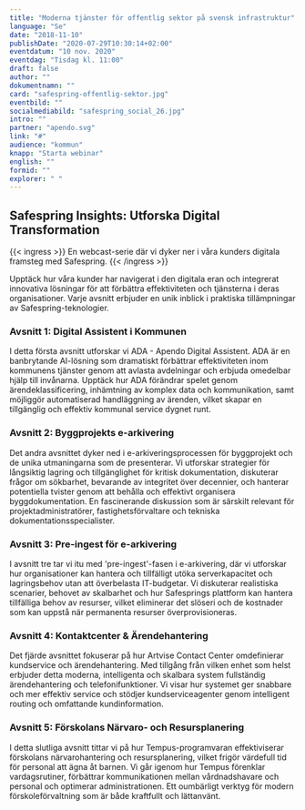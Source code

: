```yaml
---
title: "Moderna tjänster för offentlig sektor på svensk infrastruktur"
language: "Se"
date: "2018-11-10"
publishDate: "2020-07-29T10:30:14+02:00"
eventdatum: "10 nov. 2020"
eventdag: "Tisdag kl. 11:00"
draft: false
author: ""
dokumentnamn: ""
card: "safespring-offentlig-sektor.jpg"
eventbild: ""
socialmediabild: "safespring_social_26.jpg"
intro: ""
partner: "apendo.svg"
link: "#"
audience: "kommun"
knapp: "Starta webinar"
english: ""
formid: ""
explorer: " "
---
```


## Safespring Insights: Utforska Digital Transformation

{{< ingress >}}
En webcast-serie där vi dyker ner i våra kunders digitala framsteg med Safespring.
{{< /ingress >}}

Upptäck hur våra kunder har navigerat i den digitala eran och integrerat innovativa lösningar för att förbättra effektiviteten och tjänsterna i deras organisationer. Varje avsnitt erbjuder en unik inblick i praktiska tillämpningar av Safespring-teknologier.

### Avsnitt 1: Digital Assistent i Kommunen

I detta första avsnitt utforskar vi ADA - Apendo Digital Assistent. ADA är en banbrytande AI-lösning som dramatiskt förbättrar effektiviteten inom kommunens tjänster genom att avlasta avdelningar och erbjuda omedelbar hjälp till invånarna. Upptäck hur ADA förändrar spelet genom ärendeklassificering, inhämtning av komplex data och kommunikation, samt möjliggör automatiserad handläggning av ärenden, vilket skapar en tillgänglig och effektiv kommunal service dygnet runt.

### Avsnitt 2: Byggprojekts e-arkivering

Det andra avsnittet dyker ned i e-arkiveringsprocessen för byggprojekt och de unika utmaningarna som de presenterar. Vi utforskar strategier för långsiktig lagring och tillgänglighet för kritisk dokumentation, diskuterar frågor om sökbarhet, bevarande av integritet över decennier, och hanterar potentiella tvister genom att behålla och effektivt organisera byggdokumentation. En fascinerande diskussion som är särskilt relevant för projektadministratörer, fastighetsförvaltare och tekniska dokumentationsspecialister.

### Avsnitt 3: Pre-ingest för e-arkivering

I avsnitt tre tar vi itu med 'pre-ingest'-fasen i e-arkivering, där vi utforskar hur organisationer kan hantera och tillfälligt utöka serverkapacitet och lagringsbehov utan att överbelasta IT-budgetar. Vi diskuterar realistiska scenarier, behovet av skalbarhet och hur Safesprings plattform kan hantera tillfälliga behov av resurser, vilket eliminerar det slöseri och de kostnader som kan uppstå när permanenta resurser överprovisioneras.

### Avsnitt 4: Kontaktcenter & Ärendehantering

Det fjärde avsnittet fokuserar på hur Artvise Contact Center omdefinierar kundservice och ärendehantering. Med tillgång från vilken enhet som helst erbjuder detta moderna, intelligenta och skalbara system fullständig ärendehantering och telefonifunktioner. Vi visar hur systemet ger snabbare och mer effektiv service och stödjer kundserviceagenter genom intelligent routing och omfattande kundinformation.

### Avsnitt 5: Förskolans Närvaro- och Resursplanering

I detta slutliga avsnitt tittar vi på hur Tempus-programvaran effektiviserar förskolans närvarohantering och resursplanering, vilket frigör värdefull tid för personal att ägna åt barnen. Vi går igenom hur Tempus förenklar vardagsrutiner, förbättrar kommunikationen mellan vårdnadshavare och personal och optimerar administrationen. Ett oumbärligt verktyg för modern förskoleförvaltning som är både kraftfullt och lättanvänt.